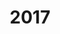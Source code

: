 ---
title: 2017
menu:
  sidebar:
    name: 2017
    identifier: 2017
    parent: publications
    weight: 300
---
